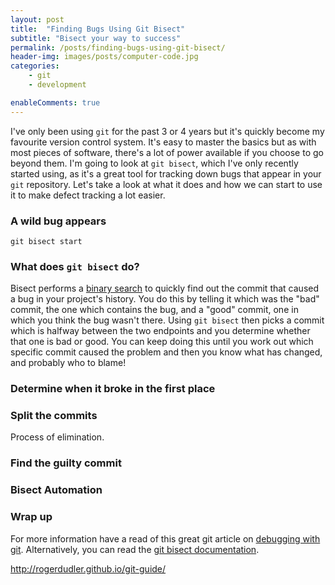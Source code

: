```yaml
---
layout: post
title:  "Finding Bugs Using Git Bisect"
subtitle: "Bisect your way to success"
permalink: /posts/finding-bugs-using-git-bisect/
header-img: images/posts/computer-code.jpg
categories:
    - git
    - development

enableComments: true
---
```


I've only been using `git` for the past 3 or 4 years but it's quickly become my favourite version control system. It's easy to master the basics but as with most pieces of software, there's a lot of power available if you choose to go beyond them. I'm going to look at `git bisect`, which I've only recently started using, as it's a great tool for tracking down bugs that appear in your `git` repository. Let's take a look at what it does and how we can start to use it to make defect tracking a lot easier.

### A wild bug appears

```
git bisect start
```

### What does `git bisect` do?
Bisect performs a [binary search](https://en.wikipedia.org/wiki/Binary_search_algorithm) to quickly find out the commit that caused a bug in your project's history. You do this by telling it which was the "bad" commit, the one which contains the bug, and a "good" commit, one in which you think the bug wasn't there. Using `git bisect` then picks a commit which is halfway between the two endpoints and you determine whether that one is bad or good. You can keep doing this until you work out which specific commit caused the problem and then you know what has changed, and probably who to blame!

### Determine when it broke in the first place

### Split the commits

Process of elimination.

### Find the guilty commit

### Bisect Automation

### Wrap up

For more information have a read of this great git article on [debugging with git](https://git-scm.com/book/en/v2/Git-Tools-Debugging-with-Git). Alternatively, you can read the [git bisect documentation](https://git-scm.com/docs/git-bisect).

http://rogerdudler.github.io/git-guide/
